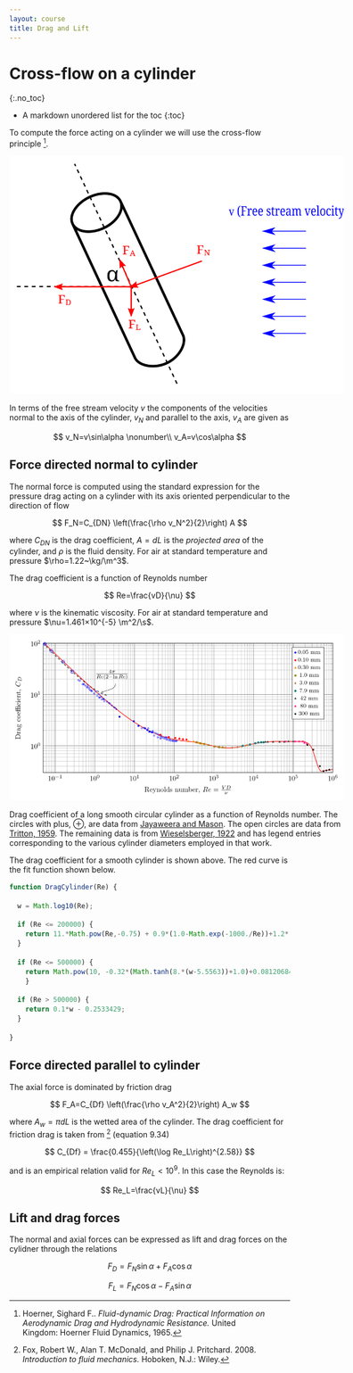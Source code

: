 ```yaml
---
layout: course
title: Drag and Lift
---
```


# Cross-flow on a cylinder
{:.no_toc}

* A markdown unordered list for the toc
{:toc}

To compute the force acting on a cylinder we will use the cross-flow principle [^Hoerner].

[^Hoerner]: Hoerner, Sighard F.. *Fluid-dynamic Drag: Practical Information on Aerodynamic Drag and Hydrodynamic Resistance.* United Kingdom: Hoerner Fluid Dynamics, 1965.

<div class="photo" style="width: 600px;">
<img src="img/cylinder-cross-flow.svg">
</div>

In terms of the free stream velocity $v$ the components of the velocities normal to the axis of the cylinder, $v_N$ and parallel to the axis, $v_A$ are given as

$$
v_N=v\sin\alpha  \nonumber\\
v_A=v\cos\alpha
$$

## Force directed normal to cylinder

The normal force is computed using the standard expression for the pressure drag acting on a cylinder with its axis oriented perpendicular to the direction of flow

$$
F_N=C_{DN} \left(\frac{\rho v_N^2}{2}\right) A
$$

where $C_{DN}$ is the drag coefficient, $A=d L$ is the *projected area* of the cylinder, and $\rho$ is the fluid density.  For air at standard temperature and pressure $\rho=1.22~\kg/\m^3$.

The drag coefficient is a function of Reynolds number

$$
Re=\frac{vD}{\nu}
$$

where $\nu$ is the kinematic viscosity.  For air at standard temperature and pressure $\nu=1.461×10^{-5} \m^2/\s$.


<div class="photo" style="width: 600px;">
  <a href="img/DragCylinder.png"><img src="img/DragCylinder.png" alt="Drag coefficient of a long smooth circular cylinder as a function of Reynolds number."></a>
  <p>
  Drag coefficient of a long smooth circular cylinder as a function of Reynolds number.  The circles with plus, ⊕,  are data from <a href="https://doi.org/10.1017/S002211206500109X">Jayaweera and Mason</a>.  The open circles are data from <a href="https://doi.org/10.1017/S0022112059000829">Tritton, 1959</a>.    The remaining data is from <a href="https://ntrs.nasa.gov/search.jsp?R=19930080855">Wieselsberger, 1922</a> and has legend entries corresponding to the various cylinder diameters employed in that work.
  </p>
</div>

The drag coefficient for a smooth cylinder is shown above.  The red curve is the fit function shown below.

```JavaScript
function DragCylinder(Re) {

  w = Math.log10(Re);

  if (Re <= 200000) {
    return 11.*Math.pow(Re,-0.75) + 0.9*(1.0-Math.exp(-1000./Re))+1.2*(1.0-Math.exp(-Math.pow(Re/4500.,0.7)));
  }

  if (Re <= 500000) {
    return Math.pow(10, -0.32*(Math.tanh(8.*(w-5.5563))+1.0)+0.081206842);
    }

  if (Re > 500000) {
    return 0.1*w - 0.2533429;
  }

}
```

## Force directed parallel to cylinder

The axial force is dominated by friction drag

$$
F_A=C_{Df} \left(\frac{\rho v_A^2}{2}\right) A_w
$$

where $A_w=\pi d L$ is the wetted area of the cylinder.  The drag coefficient for friction drag is taken from [^Fox] (equation 9.34)

$$
C_{Df} = \frac{0.455}{\left(\log Re_L\right)^{2.58}}
$$

and is an empirical relation valid for $Re_L < 10^{9}$.  In this case the Reynolds is:

$$
Re_L=\frac{vL}{\nu}
$$

[^Fox]: Fox, Robert W., Alan T. McDonald, and Philip J. Pritchard. 2008. *Introduction to fluid mechanics.* Hoboken, N.J.: Wiley.


## Lift and drag forces

The normal and axial forces can be expressed as lift and drag forces on the cylidner through the relations

$$
F_D=F_N \sin\alpha + F_A \cos\alpha
$$

$$
F_L=F_N \cos\alpha - F_A\sin\alpha
$$
